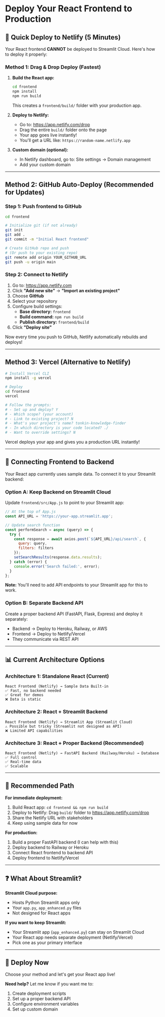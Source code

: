 # Deploy Your React Frontend to Production

## 🚀 Quick Deploy to Netlify (5 Minutes)

Your React frontend **CANNOT** be deployed to Streamlit Cloud. Here's how to deploy it properly:

### Method 1: Drag & Drop Deploy (Fastest)

1. **Build the React app:**
   ```bash
   cd frontend
   npm install
   npm run build
   ```
   This creates a `frontend/build/` folder with your production app.

2. **Deploy to Netlify:**
   - Go to: https://app.netlify.com/drop
   - Drag the entire `build/` folder onto the page
   - Your app goes live instantly!
   - You'll get a URL like: `https://random-name.netlify.app`

3. **Custom domain (optional):**
   - In Netlify dashboard, go to: Site settings → Domain management
   - Add your custom domain

---

## Method 2: GitHub Auto-Deploy (Recommended for Updates)

### Step 1: Push frontend to GitHub

```bash
cd frontend

# Initialize git (if not already)
git init
git add .
git commit -m "Initial React frontend"

# Create GitHub repo and push
# (Or push to your existing repo)
git remote add origin YOUR_GITHUB_URL
git push -u origin main
```

### Step 2: Connect to Netlify

1. Go to: https://app.netlify.com
2. Click **"Add new site"** → **"Import an existing project"**
3. Choose **GitHub**
4. Select your repository
5. Configure build settings:
   - **Base directory:** `frontend`
   - **Build command:** `npm run build`
   - **Publish directory:** `frontend/build`
6. Click **"Deploy site"**

Now every time you push to GitHub, Netlify automatically rebuilds and deploys!

---

## Method 3: Vercel (Alternative to Netlify)

```bash
# Install Vercel CLI
npm install -g vercel

# Deploy
cd frontend
vercel

# Follow the prompts:
# - Set up and deploy? Y
# - Which scope? (your account)
# - Link to existing project? N
# - What's your project's name? tonkin-knowledge-finder
# - In which directory is your code located? ./
# - Want to override settings? N
```

Vercel deploys your app and gives you a production URL instantly!

---

## 🔗 Connecting Frontend to Backend

Your React app currently uses sample data. To connect it to your Streamlit backend:

### Option A: Keep Backend on Streamlit Cloud

Update `frontend/src/App.js` to point to your Streamlit app:

```javascript
// At the top of App.js
const API_URL = 'https://your-app.streamlit.app';

// Update search function
const performSearch = async (query) => {
  try {
    const response = await axios.post(`${API_URL}/api/search`, {
      query: query,
      filters: filters
    });
    setSearchResults(response.data.results);
  } catch (error) {
    console.error('Search failed:', error);
  }
};
```

**Note:** You'll need to add API endpoints to your Streamlit app for this to work.

### Option B: Separate Backend API

Create a proper backend API (FastAPI, Flask, Express) and deploy it separately:
- Backend → Deploy to Heroku, Railway, or AWS
- Frontend → Deploy to Netlify/Vercel
- They communicate via REST API

---

## 📊 Current Architecture Options

### Architecture 1: Standalone React (Current)
```
React Frontend (Netlify) → Sample Data Built-in
✅ Fast, no backend needed
✅ Great for demos
❌ Data is static
```

### Architecture 2: React + Streamlit Backend
```
React Frontend (Netlify) → Streamlit App (Streamlit Cloud)
⚠️ Possible but tricky (Streamlit not designed as API)
❌ Limited API capabilities
```

### Architecture 3: React + Proper Backend (Recommended)
```
React Frontend (Netlify) → FastAPI Backend (Railway/Heroku) → Database
✅ Full control
✅ Real-time data
✅ Scalable
```

---

## 🎯 Recommended Path

**For immediate deployment:**
1. Build React app: `cd frontend && npm run build`
2. Deploy to Netlify: Drag `build/` folder to https://app.netlify.com/drop
3. Share the Netlify URL with stakeholders
4. Keep using sample data for now

**For production:**
1. Build a proper FastAPI backend (I can help with this)
2. Deploy backend to Railway or Heroku
3. Connect React frontend to backend API
4. Deploy frontend to Netlify/Vercel

---

## ❓ What About Streamlit?

**Streamlit Cloud purpose:**
- Hosts Python Streamlit apps only
- Your `app.py`, `app_enhanced.py` files
- Not designed for React apps

**If you want to keep Streamlit:**
- Your Streamlit app (`app_enhanced.py`) can stay on Streamlit Cloud
- Your React app needs separate deployment (Netlify/Vercel)
- Pick one as your primary interface

---

## 🚀 Deploy Now

Choose your method and let's get your React app live!

**Need help?** Let me know if you want me to:
1. Create deployment scripts
2. Set up a proper backend API
3. Configure environment variables
4. Set up custom domain

